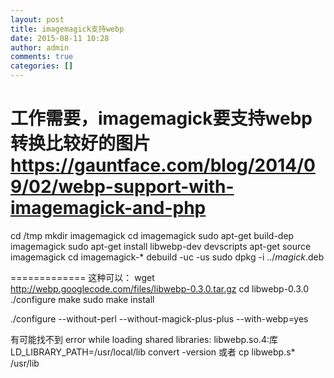 ```yaml
---
layout: post
title: imagemagick支持webp
date: 2015-08-11 10:28
author: admin
comments: true
categories: []
---
```

工作需要，imagemagick要支持webp转换比较好的图片
https://gauntface.com/blog/2014/09/02/webp-support-with-imagemagick-and-php
======
cd /tmp
mkdir imagemagick
cd imagemagick
sudo apt-get build-dep imagemagick
sudo apt-get install libwebp-dev devscripts
apt-get source imagemagick
cd imagemagick-*
debuild -uc -us
sudo dpkg -i ../*magick*.deb

=============
这种可以：
wget http://webp.googlecode.com/files/libwebp-0.3.0.tar.gz
cd libwebp-0.3.0
./configure
make
sudo make install

./configure --without-perl --without-magick-plus-plus --with-webp=yes


有可能找不到 error while loading shared libraries: libwebp.so.4:库
LD_LIBRARY_PATH=/usr/local/lib convert -version
或者 cp libwebp.s* /usr/lib
